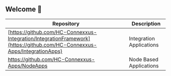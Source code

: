 ## Welcome 👋



| Repository                                         | Description  |
|--------------------------------------------------------|----------------|
|[https://github.com/HC-Connexxus-Integration/IntegrationFramework](https://github.com/HC-Connexxus-Apps/IntegrationApps) |Integration Applications |   
|https://github.com/HC-Connexxus-Apps/NodeApps|Node Based Applications|


<!--

**Here are some ideas to get you started:**

🙋‍♀️ A short introduction - what is your organization all about?
🌈 Contribution guidelines - how can the community get involved?
👩‍💻 Useful resources - where can the community find your docs? Is there anything else the community should know?
🍿 Fun facts - what does your team eat for breakfast?
🧙 Remember, you can do mighty things with the power of [Markdown](https://docs.github.com/github/writing-on-github/getting-started-with-writing-and-formatting-on-github/basic-writing-and-formatting-syntax)
-->
